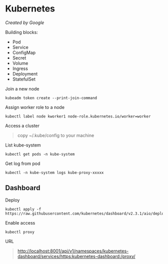 # Kubernetes
*Created by Google*

Building blocks:
* Pod
* Service
* ConfigMap
* Secret
* Volume
* Ingress
* Deployment
* StatefulSet

Join a new node
```
kubeadm token create --print-join-command
```

Assign worker role to a node
```
kubectl label node kworker1 node-role.kubernetes.io/worker=worker
```

Access a cluster
> copy ~/.kube/config to your machine

List kube-system
```
kubectl get pods -n kube-system
```

Get log from pod
```
kubectl -n kube-system logs kube-proxy-xxxxx
```

##  Dashboard
Deploy
``` 
kubectl apply -f https://raw.githubusercontent.com/kubernetes/dashboard/v2.3.1/aio/deploy/recommended.yaml
```

Enable access
```
kubectl proxy
```

URL
> [http://localhost:8001/api/v1/namespaces/kubernetes-dashboard/services/https:kubernetes-dashboard:/proxy/](http://localhost:8001/api/v1/namespaces/kubernetes-dashboard/services/https:kubernetes-dashboard:/proxy/)
